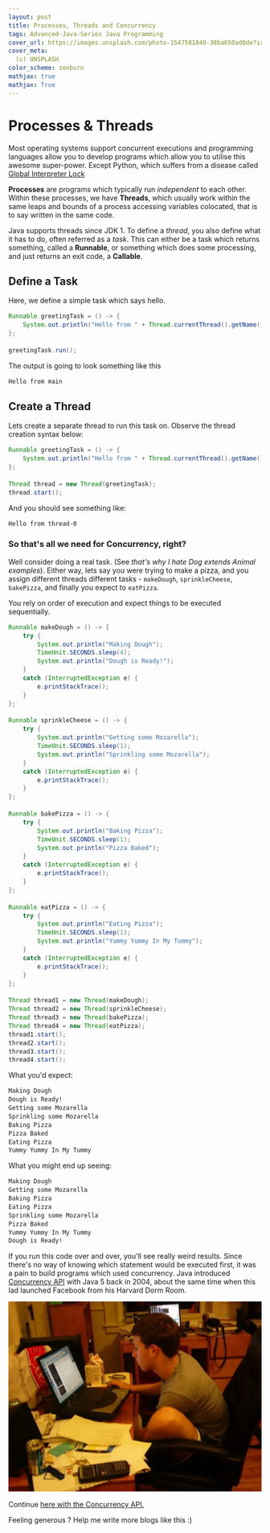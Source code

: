```yaml
---
layout: post
title: Processes, Threads and Concurrency
tags: Advanced-Java-Series Java Programming
cover_url: https://images.unsplash.com/photo-1547581849-38ba650ad0de?ixlib=rb-1.2.1&ixid=eyJhcHBfaWQiOjEyMDd9&auto=format&fit=crop&w=1500&q=80
cover_meta: 
  (c) UNSPLASH
color_scheme: zenburn
mathjax: true
mathjax: True
---
```

<style TYPE="text/css">
code.has-jax {font: inherit; font-size: 100%; background: inherit; border: inherit;}
</style>
<script type="text/x-mathjax-config">
MathJax.Hub.Config({
    tex2jax: {
        inlineMath: [['$','$']],
        skipTags: ['script', 'noscript', 'style', 'textarea', 'pre'] // removed 'code' entry
    }
});
MathJax.Hub.Queue(function() {
    var all = MathJax.Hub.getAllJax(), i;
    for(i = 0; i < all.length; i += 1) {
        all[i].SourceElement().parentNode.className += ' has-jax';
    }
});
</script>
<script type="text/javascript" src="https://cdnjs.cloudflare.com/ajax/libs/mathjax/2.7.4/MathJax.js?config=TeX-AMS_HTML-full"></script>


# Processes & Threads

Most operating systems support concurrent executions and programming languages allow you to develop programs which allow you to utilise this awesome super-power. Except Python, which suffers from a disease called [Global Interpreter Lock](https://wiki.python.org/moin/GlobalInterpreterLock)

**Processes** are programs which typically run *independent* to each other. Within these processes, we have **Threads**, which usually work within the same leaps and bounds of a process accessing variables colocated, that is to say written in the same code.

Java supports threads since JDK 1. To define a *thread*, you also define what it has to do, often referred as a *task*. This can either be a task which returns something, called a **Runnable**, or something which does some processing, and just returns an exit code, a **Callable**.

## Define a Task

Here, we define a simple task which says hello.

```java
Runnable greetingTask = () -> {
    System.out.println("Hello from " + Thread.currentThread().getName());
};

greetingTask.run();
```

The output is going to look something like this

```bash
Hello from main
```

## Create a Thread

Lets create a separate thread to run this task on. Observe the thread creation syntax below:


```java
Runnable greetingTask = () -> {
    System.out.println("Hello from " + Thread.currentThread().getName());
};

Thread thread = new Thread(greetingTask);
thread.start();
```

And you should see something like:

```bash
Hello from thread-0
```



### So that's all we need for Concurrency, right?

Well consider doing a real task. (See *that's why I hate Dog extends Animal examples*). Either way, lets say you were trying to make a pizza, and you assign different threads different tasks - `makeDough`, `sprinkleCheese`, `bakePizza`, and finally you expect to `eatPizza`.

You rely on order of execution and expect things to be executed sequentially.

```java
Runnable makeDough = () -> {
    try {
        System.out.println("Making Dough");
        TimeUnit.SECONDS.sleep(4);
        System.out.println("Dough is Ready!");
    }
    catch (InterruptedException e) {
        e.printStackTrace();
    }
};

Runnable sprinkleCheese = () -> {
    try {
        System.out.println("Getting some Mozarella");
        TimeUnit.SECONDS.sleep(1);
        System.out.println("Sprinkling some Mozarella");
    }
    catch (InterruptedException e) {
        e.printStackTrace();
    }
};

Runnable bakePizza = () -> {
    try {
        System.out.println("Baking Pizza");
        TimeUnit.SECONDS.sleep(1);
        System.out.println("Pizza Baked");
    }
    catch (InterruptedException e) {
        e.printStackTrace();
    }
};

Runnable eatPizza = () -> {
    try {
        System.out.println("Eating Pizza");
        TimeUnit.SECONDS.sleep(1);
        System.out.println("Yummy Yummy In My Tummy");
    }
    catch (InterruptedException e) {
        e.printStackTrace();
    }
};

Thread thread1 = new Thread(makeDough);
Thread thread2 = new Thread(sprinkleCheese);
Thread thread3 = new Thread(bakePizza);
Thread thread4 = new Thread(eatPizza);
thread1.start();
thread2.start();
thread3.start();
thread4.start();
```

What you'd expect:

```bash
Making Dough
Dough is Ready!
Getting some Mozarella
Sprinkling some Mozarella
Baking Pizza
Pizza Baked
Eating Pizza
Yummy Yummy In My Tummy
```

What you might end up seeing:

```bash
Making Dough
Getting some Mozarella
Baking Pizza
Eating Pizza
Sprinkling some Mozarella
Pizza Baked
Yummy Yummy In My Tummy
Dough is Ready!
```

If you run this code over and over, you'll see really weird results. Since there's no way of knowing which statement would be executed first, it was a pain to build programs which used concurrency. Java introduced
<a href="https://docs.oracle.com/javase/7/docs/api/java/util/concurrent/package-summary.html" target="_blank">Concurrency API</a> with Java 5 back in 2004, about the same time when this lad launched Facebook from his Harvard Dorm Room.

![](https://github.com/abhinandandubey/abhinandandubey.github.io/raw/master/assets/images/2020-10-10-13-15-02.png)

Continue <a href="https://abhinandandubey.github.io/posts/2020/10/10/Processes,-Threads-and-Concurrency.html" target="_blank">here with the Concurrency API.</a> 

Feeling generous ? Help me write more blogs like this :)  

<center>
<script type="text/javascript" src="https://cdnjs.buymeacoffee.com/1.0.0/button.prod.min.js" data-name="bmc-button" data-slug="abhinandandubey" data-color="#FFDD00" data-emoji=""  data-font="Cookie" data-text="Buy me a coffee" data-outline-color="#000" data-font-color="#000" data-coffee-color="#fff" ></script>
</center>
<br/>
<br/>
